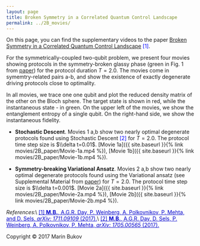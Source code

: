 ```yaml
---
layout: page
title: Broken Symmetry in a Correlated Quantum Control Landscape
permalink: ../2B_movies/
---
```


On this page, you can find the supplementary videos to the paper [Broken Symmetry in a Correlated Quantum Control Landscape](https://arxiv.org/abs/1711.09109) <span style="color:blue">[1]</span>. 

For the symmetrically-coupled two-qubit problem, we present four movies showing protocols in the symmetry-broken glassy phase (green in Fig. 1 from [paper](https://arxiv.org/abs/1711.09109)) for the protocol duration $T=2.0$. The movies come in symemtry-related pairs a-b, and show the existence of exactly degenerate driving protocols close to optimality. 

In all movies, we trace one one qubit and plot the reduced density matrix of the other on the Bloch sphere. The target state is shown in red, while the instantaneous state - in green. On the upper left of the movies, we show the entanglement entropy of a single qubit. On the right-hand side, we show the instantaneous fidelity.

* __Stochastic Descent__. Movies 1 a,b show two nearly optimal degenerate protocols found using Stochastic Descent <span style="color:blue">[2]</span> for $T=2.0$. The protocol time step size is $\\delta t=0.01$. [Movie 1a]({{ site.baseurl }}{% link movies/2B_paper/Movie-1a.mp4 %}), [Movie 1b]({{ site.baseurl }}{% link movies/2B_paper/Movie-1b.mp4 %}).

* __Symmetry-breaking Variational Ansatz__. Movies 2 a,b show two nearly optimal degenerate protocols found using the Variational ansatz (see Supplemental Material from [paper](https://arxiv.org/abs/1711.09109)) for $T=2.0$. The protocol time step size is $\\delta t=0.001$. [Movie 2a]({{ site.baseurl }}{% link movies/2B_paper/Movie-2a.mp4 %}), [Movie 2b]({{ site.baseurl }}{% link movies/2B_paper/Movie-2b.mp4 %}).

*References*:\\
<a href="https://arxiv.org/abs/1711.09109" style="color: #0000cd">[1] **M.B.**, A.G.R. Day, P. Weinberg, A. Polkovnikov, P. Mehta, and D. Sels, *arXiv: 1711.09109* (2017).</a>\\
<a href="https://arxiv.org/abs/1705.00565" style="color: #0000cd">[2] **M.B.**, A.G.R. Day, D. Sels, P. Weinberg, A. Polkovnikov, P. Mehta, *arXiv: 1705.00565* (2017).</a>

Copyright © 2017 Marin Bukov